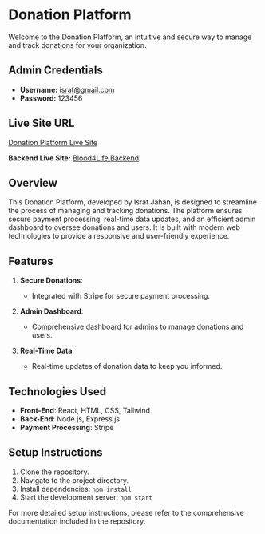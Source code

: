 # Donation Platform

Welcome to the Donation Platform, an intuitive and secure way to manage and track donations for your organization.

## Admin Credentials
- **Username:** israt@gmail.com
- **Password:** 123456

## Live Site URL
[Donation Platform Live Site](https://blood-donetion.web.app/)

**Backend Live Site:** [Blood4Life Backend](https://github.com/Isratjahan6898/blood-for-life-server)

## Overview

This Donation Platform, developed by Israt Jahan, is designed to streamline the process of managing and tracking donations. The platform ensures secure payment processing, real-time data updates, and an efficient admin dashboard to oversee donations and users. It is built with modern web technologies to provide a responsive and user-friendly experience.

## Features

1. **Secure Donations**:
   - Integrated with Stripe for secure payment processing.

2. **Admin Dashboard**:
   - Comprehensive dashboard for admins to manage donations and users.

3. **Real-Time Data**:
   - Real-time updates of donation data to keep you informed.

## Technologies Used

- **Front-End**: React, HTML, CSS, Tailwind
- **Back-End**: Node.js, Express.js
- **Payment Processing**: Stripe

## Setup Instructions

1. Clone the repository.
2. Navigate to the project directory.
3. Install dependencies: `npm install`
4. Start the development server: `npm start`

For more detailed setup instructions, please refer to the comprehensive documentation included in the repository.
